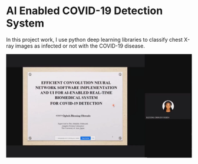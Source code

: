 
# AI Enabled COVID-19 Detection System

In this project work, I use python deep learning libraries to classify chest X-ray images as infected or not with the COVID-19 disease.

[![Watch the presentation](https://raw.githubusercontent.com/blessingogbeh/My-Master-s-Degree-thesis-work/main/Screenshot%202024-11-27%20230705.png)](https://drive.google.com/file/d/1D8LIhFPkP3mxYsUyC6KW9udGMqPRWA5E/view?usp=sharing)
